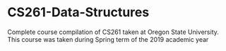 # CS261-Data-Structures
Complete course compilation of CS261 taken at Oregon State University. This course was taken during Spring term of the 2019 academic year
